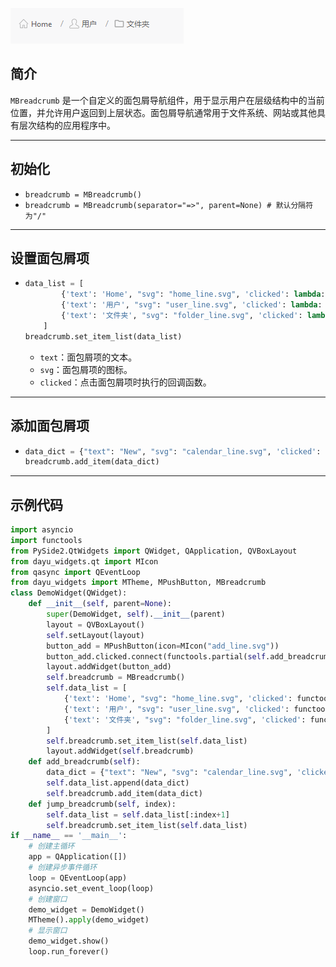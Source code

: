 ![img_51.png](img_51.png)
## 简介
`MBreadcrumb` 是一个自定义的面包屑导航组件，用于显示用户在层级结构中的当前位置，并允许用户返回到上层状态。面包屑导航通常用于文件系统、网站或其他具有层次结构的应用程序中。
******
## 初始化
  - `breadcrumb = MBreadcrumb()`
  - `breadcrumb = MBreadcrumb(separator="=>", parent=None) # 默认分隔符为"/"`
********
## 设置面包屑项
  - ```python
    data_list = [
            {'text': 'Home', "svg": "home_line.svg", 'clicked': lambda: print('Home')},
            {'text': '用户', "svg": "user_line.svg", 'clicked': lambda: print('User')},
            {'text': '文件夹', "svg": "folder_line.svg", 'clicked': lambda: print('Folder')}
        ]
    breadcrumb.set_item_list(data_list)
    ```
    - `text`：面包屑项的文本。
    - `svg`：面包屑项的图标。
    - `clicked`：点击面包屑项时执行的回调函数。
******
## 添加面包屑项
  - ```python
    data_dict = {"text": "New", "svg": "calendar_line.svg", 'clicked': lambda: print("New")}
    breadcrumb.add_item(data_dict)
    ```
********
## 示例代码

```python
import asyncio
import functools
from PySide2.QtWidgets import QWidget, QApplication, QVBoxLayout
from dayu_widgets.qt import MIcon
from qasync import QEventLoop
from dayu_widgets import MTheme, MPushButton, MBreadcrumb
class DemoWidget(QWidget):
    def __init__(self, parent=None):
        super(DemoWidget, self).__init__(parent)
        layout = QVBoxLayout()
        self.setLayout(layout)
        button_add = MPushButton(icon=MIcon("add_line.svg"))
        button_add.clicked.connect(functools.partial(self.add_breadcrumb))
        layout.addWidget(button_add)
        self.breadcrumb = MBreadcrumb()
        self.data_list = [
            {'text': 'Home', "svg": "home_line.svg", 'clicked': functools.partial(self.jump_breadcrumb, index=0)},
            {'text': '用户', "svg": "user_line.svg", 'clicked': functools.partial(self.jump_breadcrumb, index=1)},
            {'text': '文件夹', "svg": "folder_line.svg", 'clicked': functools.partial(self.jump_breadcrumb, index=2)}
        ]
        self.breadcrumb.set_item_list(self.data_list)
        layout.addWidget(self.breadcrumb)
    def add_breadcrumb(self):
        data_dict = {"text": "New", "svg": "calendar_line.svg", 'clicked': functools.partial(self.jump_breadcrumb, index=len(self.data_list))}
        self.data_list.append(data_dict)
        self.breadcrumb.add_item(data_dict)
    def jump_breadcrumb(self, index):
        self.data_list = self.data_list[:index+1]
        self.breadcrumb.set_item_list(self.data_list)
if __name__ == '__main__':
    # 创建主循环
    app = QApplication([])
    # 创建异步事件循环
    loop = QEventLoop(app)
    asyncio.set_event_loop(loop)
    # 创建窗口
    demo_widget = DemoWidget()
    MTheme().apply(demo_widget)
    # 显示窗口
    demo_widget.show()
    loop.run_forever()
